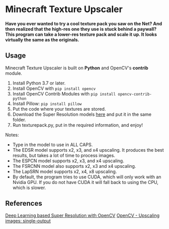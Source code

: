 # Minecraft Texture Upscaler
#### Have you ever wanted to try a cool texture pack you saw on the Net? And then realized that the high-res one they use is stuck behind a paywall? This program can take a lower-res texture pack and scale it up. It looks virtually the same as the originals. 

## Usage
Minecraft Texture Upscaler is built on **Python** and OpenCV's **contrib** module. 
1. Install Python 3.7 or later. 
2. Install OpenCV with `pip install opencv`
3. Install OpenCV Contrib Modules with `pip install opencv-contrib-python`
4. Install Pillow: `pip install pillow`
5. Put the code where your textures are stored.
6. Download the Super Resolution models [here](https://1drv.ms/u/s!AqCfKwE9L_nAgZYzRBuM8rTIHD2DrA?e=dyT3yp) and put it in the same folder. 
7. Run texturepack.py, put in the required information, and enjoy! 

Notes:
* Type in the model to use in ALL CAPS.
* The EDSR model supports x2, x3, and x4 upscaling. It produces the best results, but takes a lot of time to process images. 
* The ESPCN model supports x2, x3, and x4 upscaling.
* The FSRCNN model also supports x2, x3 and x4 upscaling.
* The LapSRN model supports x2, x4, x8 upscaling.
* By default, the program tries to use CUDA, which will only work with an Nvidia GPU. If you do not have CUDA it will fall back to using the CPU, which is slower.

## References
[Deep Learning based Super Resolution with OpenCV](https://towardsdatascience.com/deep-learning-based-super-resolution-with-opencv-4fd736678066)
[OpenCV - Upscaling images: single-output](https://docs.opencv.org/master/d5/d29/tutorial_dnn_superres_upscale_image_single.html)




